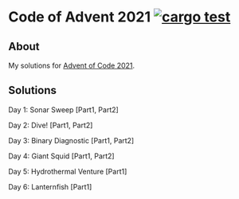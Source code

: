 # Code of Advent 2021 [![cargo test](https://github.com/naschidaniel/advent-of-code/actions/workflows/rstest.yml/badge.svg)](https://github.com/naschidaniel/advent-of-code/actions/workflows/rstest.yml)

## About

My solutions for [Advent of Code 2021](https://adventofcode.com/2021).

## Solutions

Day 1: Sonar Sweep [Part1, Part2]

Day 2: Dive! [Part1, Part2]

Day 3: Binary Diagnostic [Part1, Part2]

Day 4: Giant Squid [Part1, Part2]

Day 5: Hydrothermal Venture [Part1]

Day 6: Lanternfish [Part1]